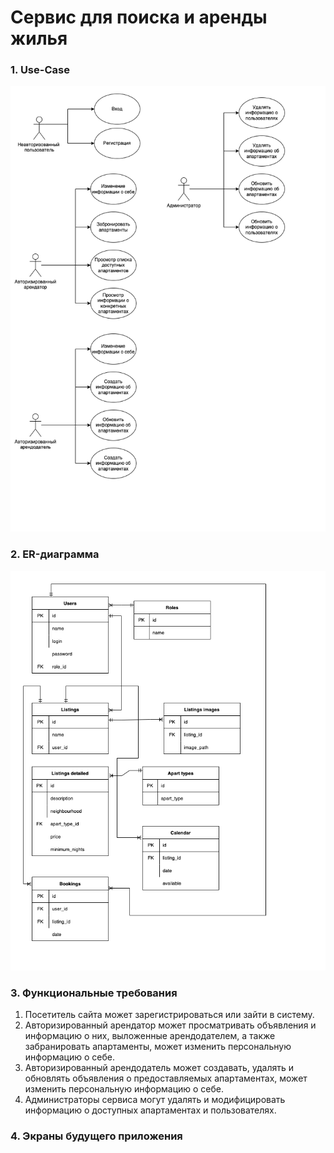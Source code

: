 # Сервис для поиска и аренды жилья 

### 1. Use-Case

![use_case](./schemes/use_case.png)

### 2. ER-диаграмма

![er_diagram](./schemes/er_diagram.png)

### 3. Функциональные требования

1. Посетитель сайта может зарегистрироваться или зайти в систему.
2. Авторизированный арендатор может просматривать объявления и информацию о них, выложенные арендодателем, а также забранировать апартаменты, может изменить персональную информацию о себе.
3. Авторизированный арендодатель может создавать, удалять и обновлять объявления о предоставляемых апартаментах, может изменить персональную информацию о себе.
4. Администраторы сервиса могут удалять и модифицировать информацию о доступных апартаментах и пользователях.

### 4. Экраны будущего приложения

